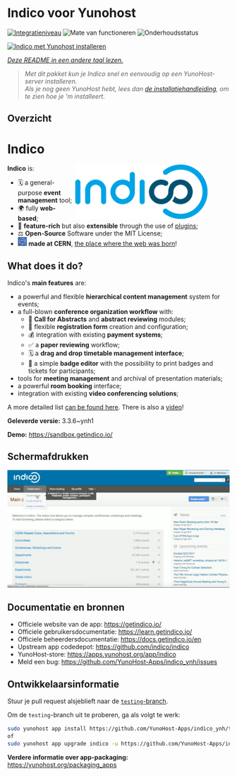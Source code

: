 <!--
NB: Deze README is automatisch gegenereerd door <https://github.com/YunoHost/apps/tree/master/tools/readme_generator>
Hij mag NIET handmatig aangepast worden.
-->

# Indico voor Yunohost

[![Integratieniveau](https://apps.yunohost.org/badge/integration/indico)](https://ci-apps.yunohost.org/ci/apps/indico/)
![Mate van functioneren](https://apps.yunohost.org/badge/state/indico)
![Onderhoudsstatus](https://apps.yunohost.org/badge/maintained/indico)

[![Indico met Yunohost installeren](https://install-app.yunohost.org/install-with-yunohost.svg)](https://install-app.yunohost.org/?app=indico)

*[Deze README in een andere taal lezen.](./ALL_README.md)*

> *Met dit pakket kun je Indico snel en eenvoudig op een YunoHost-server installeren.*  
> *Als je nog geen YunoHost hebt, lees dan [de installatiehandleiding](https://yunohost.org/install), om te zien hoe je 'm installeert.*

## Overzicht

# Indico 

<img src="https://github.com/indico/indico/raw/master/indico/web/static/images/logo_indico.png"
     align="right"
     width="300"
     style="width: 300px; float: right; margin-right: 50px;">

**Indico** is:
 * 🗓 a general-purpose **event management** tool;
 * 🌍 fully **web-based**;
 * 🧩 **feature-rich** but also **extensible** through the use of [plugins](https://docs.getindico.io/en/stable/plugins/);
 * ⚖️ **Open-Source** Software under the MIT License;
 * <img src="https://raw.githubusercontent.com/indico/assets/master/cern_badge.png" width="20"> **made at CERN**, [the place where the web was born](https://home.cern/science/computing/birth-web)!

## What does it do?
Indico's **main features** are:
 * a powerful and flexible **hierarchical content management** system for events;
 * a full-blown **conference organization workflow** with:
   - 📢 **Call for Abstracts** and **abstract reviewing** modules;
   - 📝 flexible **registration form** creation and configuration;
   - 💰 integration with existing **payment systems**;
   - ✅ a **paper reviewing** workflow;
   - 🗓 a **drag and drop timetable management interface**;
   - 🎫 a simple **badge editor** with the possibility to print badges and tickets for participants;
 * tools for **meeting management** and archival of presentation materials;
 * a powerful **room booking** interface;
 * integration with existing **video conferencing solutions**;

A more detailed list [can be found here](https://getindico.io/features/). There is also a [video](https://www.youtube.com/watch?v=yo8rgg9dOcc)!


**Geleverde versie:** 3.3.6~ynh1

**Demo:** <https://sandbox.getindico.io/>

## Schermafdrukken

![Schermafdrukken van Indico](./doc/screenshots/screenshot.png)

## Documentatie en bronnen

- Officiele website van de app: <https://getindico.io/>
- Officiele gebruikersdocumentatie: <https://learn.getindico.io/>
- Officiele beheerdersdocumentatie: <https://docs.getindico.io/en>
- Upstream app codedepot: <https://github.com/indico/indico>
- YunoHost-store: <https://apps.yunohost.org/app/indico>
- Meld een bug: <https://github.com/YunoHost-Apps/indico_ynh/issues>

## Ontwikkelaarsinformatie

Stuur je pull request alsjeblieft naar de [`testing`-branch](https://github.com/YunoHost-Apps/indico_ynh/tree/testing).

Om de `testing`-branch uit te proberen, ga als volgt te werk:

```bash
sudo yunohost app install https://github.com/YunoHost-Apps/indico_ynh/tree/testing --debug
of
sudo yunohost app upgrade indico -u https://github.com/YunoHost-Apps/indico_ynh/tree/testing --debug
```

**Verdere informatie over app-packaging:** <https://yunohost.org/packaging_apps>
